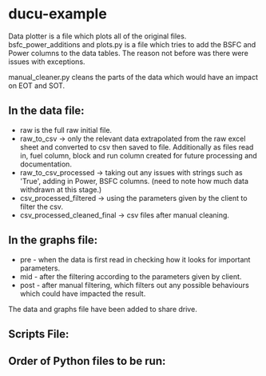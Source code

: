 # ducu-example

Data plotter is a file which plots all of the original files.
bsfc_power_additions and plots.py is a file which tries to add the BSFC and Power columns to the data tables. 
The reason not before was there were issues with exceptions.


manual_cleaner.py 
cleans the parts of the data which would have an impact on EOT and SOT.

In the data file: 
-----------------
- raw is the full raw initial file.
- raw_to_csv -> only the relevant data extrapolated from the raw excel sheet and converted to csv then saved to file. Additionally as files read in, fuel column, block and run column created for future processing and documentation.
- raw_to_csv_processed -> taking out any issues with strings such as 'True', adding in Power, BSFC columns. (need to note how much data withdrawn at this stage.)
- csv_processed_filtered -> using the parameters given by the client to filter the csv.
- csv_processed_cleaned_final -> csv files after manual cleaning.


In the graphs file:
-------------------
- pre - when the data is first read in checking how it looks for important parameters.
- mid - after the filtering according to the parameters given by client.
- post - after manual filtering, which filters out any possible behaviours which could have impacted the result. 

The data and graphs file have been added to share drive. 


Scripts File:
-------------

Order of Python files to be run:
----------------------------------
